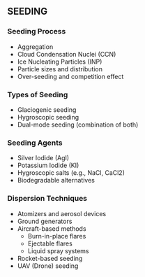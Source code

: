 
## SEEDING

### Seeding Process
- Aggregation
- Cloud Condensation Nuclei (CCN)
- Ice Nucleating Particles (INP)
- Particle sizes and distribution
- Over-seeding and competition effect

### Types of Seeding
- Glaciogenic seeding
- Hygroscopic seeding
- Dual-mode seeding (combination of both)

### Seeding Agents
- Silver Iodide (AgI)
- Potassium Iodide (KI)
- Hygroscopic salts (e.g., NaCl, CaCl2)
- Biodegradable alternatives

### Dispersion Techniques
- Atomizers and aerosol devices
- Ground generators
- Aircraft-based methods
  - Burn-in-place flares
  - Ejectable flares
  - Liquid spray systems
- Rocket-based seeding
- UAV (Drone) seeding